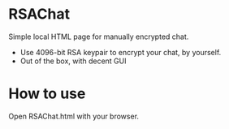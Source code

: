 # RSAChat
Simple local HTML page for manually encrypted chat.
- Use 4096-bit RSA keypair to encrypt your chat, by yourself.
- Out of the box, with decent GUI
# How to use
Open RSAChat.html with your browser.
